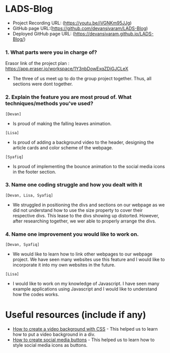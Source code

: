 # LADS-Blog

- Project Recording URL: (https://youtu.be/iVGNKm95JJg)
- GitHub page URL:(https://github.com/devansivaram/LADS-Blog)
- Deployed GitHub page URL: (https://devansivaram.github.io/LADS-Blog/)


### 1. What parts were you in charge of?
Erasor link of the project plan : https://app.eraser.io/workspace/1Y3nbDowExqZDiGJCLeX

- The three of us meet up to do the group project together. Thus, all sections were dont together.

### 2. Explain the feature you are most proud of. What techniques/methods you've used?
`[Devan]`
- Is proud of making the falling leaves animation.

`[Lisa]`
- Is proud of adding a background video to the header, designing the article cards and color scheme of the webpage.

`[Syafiq]`
- Is proud of implementing the bounce animation to the social media icons in the footer section.

### 3. Name one coding struggle and how you dealt with it
`[Devan, Lisa, Syafiq]`
- We struggled in positioning the divs and sections on our webpage as we did not understand how to use the size property to cover their respective divs. This lease to the divs showing up distorted. However, after researching together, we wer able to properly arrange the divs.

### 4. Name one improvement you would like to work on.
`[Devan, Syafiq]`
- We would like to learn how to link other webpages to our webpage project. We have seen many websites use this feature and I would like to incorporate it into my own websites in the future.

`[Lisa]`
- I would like to work on my knowledge of Javascript. I have seen many example applications using Javascript and I would like to understand how the codes works.

# Useful resources (include if any)

- [How to create a video background with CSS](https://alvarotrigo.com/blog/background-video-css/) - This helped us to learn how to put a video background in a div.
- [How to create social media buttons](https://www.w3schools.com/howto/howto_css_social_media_buttons.asp) - This helped us to learn how to style social media icons as buttons.
